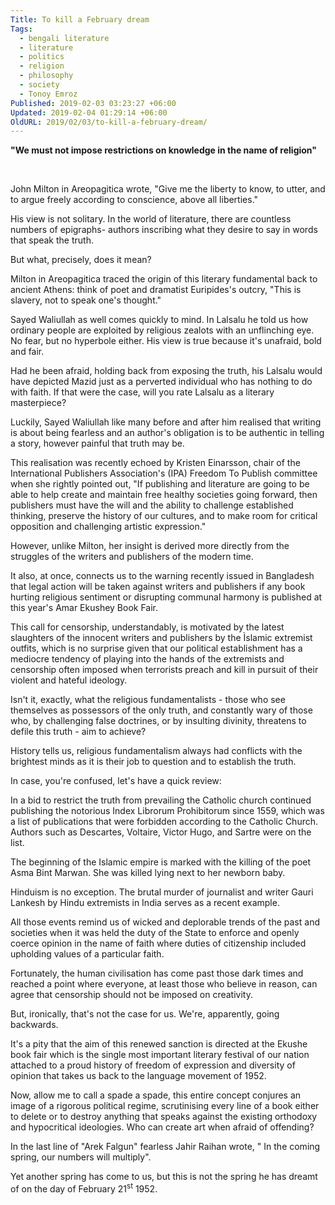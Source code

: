 ```yaml
---
Title: To kill a February dream
Tags:
  - bengali literature
  - literature
  - politics
  - religion
  - philosophy
  - society
  - Tonoy Emroz
Published: 2019-02-03 03:23:27 +06:00
Updated: 2019-02-04 01:29:14 +06:00
OldURL: 2019/02/03/to-kill-a-february-dream/
---
```


<strong>"We must not impose restrictions on knowledge in the name of religion"</strong>

&nbsp;

John Milton in Areopagitica wrote, "Give me the liberty to know, to utter, and to argue freely according to conscience, above all liberties."

His view is not solitary. In the world of literature, there are countless numbers of epigraphs- authors inscribing what they desire to say in words that speak the truth.

But what, precisely, does it mean?

Milton in Areopagitica traced the origin of this literary fundamental back to ancient Athens: think of poet and dramatist Euripides's outcry, "This is slavery, not to speak one's thought."

Sayed Waliullah as well comes quickly to mind. In Lalsalu he told us how ordinary people are exploited by religious zealots with an unflinching eye. No fear, but no hyperbole either. His view is true because it's unafraid, bold and fair.

Had he been afraid, holding back from exposing the truth, his Lalsalu would have depicted Mazid just as a perverted individual who has nothing to do with faith. If that were the case, will you rate Lalsalu as a literary masterpiece?

Luckily, Sayed Waliullah like many before and after him realised that writing is about being fearless and an author's obligation is to be authentic in telling a story, however painful that truth may be.

This realisation was recently echoed by Kristen Einarsson, chair of the International Publishers Association's (IPA) Freedom To Publish committee when she rightly pointed out, "If publishing and literature are going to be able to help create and maintain free healthy societies going forward, then publishers must have the will and the ability to challenge established thinking, preserve the history of our cultures, and to make room for critical opposition and challenging artistic expression."

However, unlike Milton, her insight is derived more directly from the struggles of the writers and publishers of the modern time.

It also, at once, connects us to the warning recently issued in Bangladesh that legal action will be taken against writers and publishers if any book hurting religious sentiment or disrupting communal harmony is published at this year's Amar Ekushey Book Fair.

This call for censorship, understandably, is motivated by the latest slaughters of the innocent writers and publishers by the Ìslamic extremist outfits, which is no surprise given that our political establishment has a mediocre tendency of playing into the hands of the extremists and censorship often imposed when terrorists preach and kill in pursuit of their violent and hateful ideology.

Isn't it, exactly, what the religious fundamentalists - those who see themselves as possessors of the only truth, and constantly wary of those who, by challenging false doctrines, or by insulting divinity, threatens to defile this truth - aim to achieve?

History tells us, religious fundamentalism always had conflicts with the brightest minds as it is their job to question and to establish the truth.

In case, you're confused, let's have a quick review:

In a bid to restrict the truth from prevailing the Catholic church continued publishing the notorious Index Librorum Prohibitorum since 1559, which was a list of publications that were forbidden according to the Catholic Church. Authors such as Descartes, Voltaire, Victor Hugo, and Sartre were on the list.

The beginning of the Islamic empire is marked with the killing of the poet Asma Bint Marwan. She was killed lying next to her newborn baby.

Hinduism is no exception. The brutal murder of journalist and writer Gauri Lankesh by Hindu extremists in India serves as a recent example.

All those events remind us of wicked and deplorable trends of the past and societies when it was held the duty of the State to enforce and openly coerce opinion in the name of faith where duties of citizenship included upholding values of a particular faith.

Fortunately, the human civilisation has come past those dark times and reached a point where everyone, at least those who believe in reason, can agree that censorship should not be imposed on creativity.

But, ironically, that's not the case for us. We're, apparently, going backwards.

It's a pity that the aim of this renewed sanction is directed at the Ekushe book fair which is the single most important literary festival of our nation attached to a proud history of freedom of expression and diversity of opinion that takes us back to the language movement of 1952.

Now, allow me to call a spade a spade, this entire concept conjures an image of a rigorous political regime, scrutinising every line of a book either to delete or to destroy anything that speaks against the existing orthodoxy and hypocritical ideologies. Who can create art when afraid of offending?

In the last line of "Arek Falgun" fearless Jahir Raihan wrote, " In the coming spring, our numbers will multiply".

Yet another spring has come to us, but this is not the spring he has dreamt of on the day of February 21<sup>st</sup> 1952.
